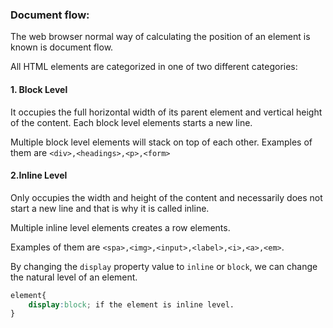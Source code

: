 ### Document flow:

The web browser normal way of calculating the position of an element is known is document flow.

All HTML elements are categorized in one of two different categories:

#### 1. Block Level

It occupies the full horizontal width of its parent element and vertical height of the content.
Each block level elements starts a new line.

Multiple block level elements will stack on top of each other.
Examples of them are `<div>,<headings>,<p>,<form>`

#### 2.Inline Level

Only occupies the width and height of the content and necessarily does not start a new line and that is why it is called inline.

Multiple inline level elements creates a row elements.

Examples of them are `<spa>,<img>,<input>,<label>,<i>,<a>,<em>`.

By changing the `display` property value to `inline` or `block`, we can change the natural level of an element.

```css
element{
    display:block; if the element is inline level.
}
```
